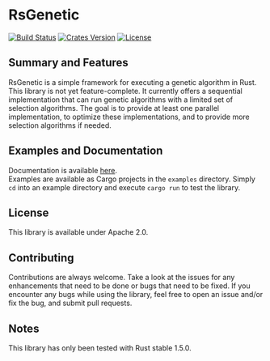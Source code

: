 # RsGenetic
[![Build Status](https://travis-ci.org/m-decoster/RsGenetic.svg?branch=master)](https://travis-ci.org/m-decoster/RsGenetic)
[![Crates Version](https://img.shields.io/crates/v/rsgenetic.svg)](https://crates.io/crates/rsgenetic/)
[![License](https://img.shields.io/badge/license-Apache--2.0-blue.svg)](./LICENSE)

## Summary and Features
RsGenetic is a simple framework for executing a genetic algorithm in Rust.  
This library is not yet feature-complete. It currently offers a sequential implementation that
can run genetic algorithms with a limited set of selection algorithms. The goal is
to provide at least one parallel implementation, to optimize these implementations,
and to provide more selection algorithms if needed.

## Examples and Documentation
Documentation is available [here](http://m-decoster.github.io/RsGenetic).  
Examples are available as Cargo projects in the `examples` directory. Simply `cd` into
an example directory and execute `cargo run` to test the library.  

## License
This library is available under Apache 2.0.

## Contributing
Contributions are always welcome. Take a look at the issues for any enhancements that need to be
done or bugs that need to be fixed. If you encounter any bugs while using the library, feel free to
open an issue and/or fix the bug, and submit pull requests.

## Notes
This library has only been tested with Rust stable 1.5.0.
